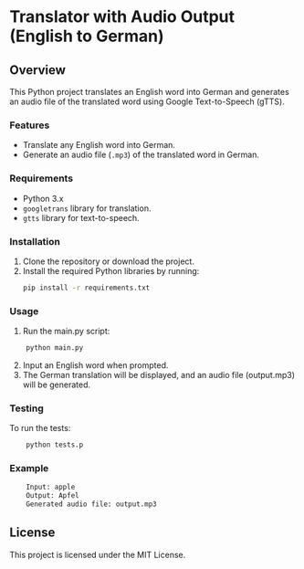 # Translator with Audio Output (English to German)

## Overview
This Python project translates an English word into German and generates an audio file of the translated word using Google Text-to-Speech (gTTS).

### Features
- Translate any English word into German.
- Generate an audio file (`.mp3`) of the translated word in German.

### Requirements
- Python 3.x
- `googletrans` library for translation.
- `gtts` library for text-to-speech.
  
### Installation
1. Clone the repository or download the project.
2. Install the required Python libraries by running:
   ```bash
   pip install -r requirements.txt

### Usage
1. Run the main.py script:
```bash
    python main.py
```
2. Input an English word when prompted.
3. The German translation will be displayed, and an audio file (output.mp3) will be generated.
### Testing 
To run the tests:
```bash
    python tests.p
```
### Example
```bash
    Input: apple
    Output: Apfel
    Generated audio file: output.mp3
``` 
## License
This project is licensed under the MIT License.


